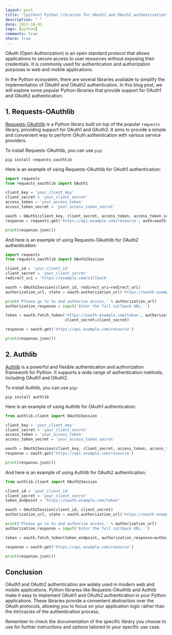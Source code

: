 ```yaml
---
layout: post
title: "[python] Python libraries for OAuth1 and OAuth2 authentication"
description: " "
date: 2023-10-01
tags: [python]
comments: true
share: true
---
```


OAuth (Open Authorization) is an open standard protocol that allows applications to secure access to user resources without exposing their credentials. It is commonly used for authentication and authorization purposes in web and mobile applications.

In the Python ecosystem, there are several libraries available to simplify the implementation of OAuth1 and OAuth2 authentication. In this blog post, we will explore some popular Python libraries that provide support for OAuth1 and OAuth2 authentication.

## 1. Requests-OAuthlib

[Requests-OAuthlib](https://github.com/requests/requests-oauthlib) is a Python library built on top of the popular `requests` library, providing support for OAuth1 and OAuth2. It aims to provide a simple and convenient way to perform OAuth authentication with various service providers.

To install Requests-OAuthlib, you can use `pip`:

```
pip install requests_oauthlib
```

Here is an example of using Requests-OAuthlib for OAuth1 authentication:

```python
import requests
from requests_oauthlib import OAuth1

client_key = 'your_client_key'
client_secret = 'your_client_secret'
access_token = 'your_access_token'
access_token_secret = 'your_access_token_secret'

oauth = OAuth1(client_key, client_secret, access_token, access_token_secret)
response = requests.get('https://api.example.com/resource', auth=oauth)

print(response.json())
```

And here is an example of using Requests-OAuthlib for OAuth2 authentication:

```python
import requests
from requests_oauthlib import OAuth2Session

client_id = 'your_client_id'
client_secret = 'your_client_secret'
redirect_uri = 'https://example.com/callback'

oauth = OAuth2Session(client_id, redirect_uri=redirect_uri)
authorization_url, state = oauth.authorization_url('https://oauth.example.com/authorize')

print('Please go to %s and authorize access.' % authorization_url)
authorization_response = input('Enter the full callback URL: ')

token = oauth.fetch_token('https://oauth.example.com/token', authorization_response=authorization_response,
                          client_secret=client_secret)

response = oauth.get('https://api.example.com/resource')

print(response.json())
```

## 2. Authlib

[Authlib](https://authlib.org/) is a powerful and flexible authentication and authorization framework for Python. It supports a wide range of authentication methods, including OAuth1 and OAuth2.

To install Authlib, you can use `pip`:

```
pip install authlib
```

Here is an example of using Authlib for OAuth1 authentication:

```python
from authlib.client import OAuth1Session

client_key = 'your_client_key'
client_secret = 'your_client_secret'
access_token = 'your_access_token'
access_token_secret = 'your_access_token_secret'

oauth = OAuth1Session(client_key, client_secret, access_token, access_token_secret)
response = oauth.get('https://api.example.com/resource')

print(response.json())
```

And here is an example of using Authlib for OAuth2 authentication:

```python
from authlib.client import OAuth2Session

client_id = 'your_client_id'
client_secret = 'your_client_secret'
token_endpoint = 'https://oauth.example.com/token'

oauth = OAuth2Session(client_id, client_secret)
authorization_url, state = oauth.authorization_url('https://oauth.example.com/authorize')

print('Please go to %s and authorize access.' % authorization_url)
authorization_response = input('Enter the full callback URL: ')

token = oauth.fetch_token(token_endpoint, authorization_response=authorization_response)

response = oauth.get('https://api.example.com/resource')

print(response.json())
```

## Conclusion

OAuth1 and OAuth2 authentication are widely used in modern web and mobile applications. Python libraries like Requests-OAuthlib and Authlib make it easy to implement OAuth1 and OAuth2 authentication in your Python applications. These libraries provide a convenient abstraction over the OAuth protocols, allowing you to focus on your application logic rather than the intricacies of the authentication process.

Remember to check the documentation of the specific library you choose to use for further instructions and options tailored to your specific use case.